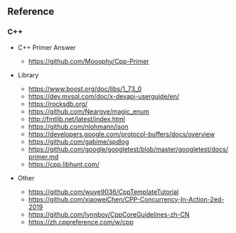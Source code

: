 ## Reference

### C++

- C++ Primer Answer

  - https://github.com/Mooophy/Cpp-Primer

- Library

  - https://www.boost.org/doc/libs/1_73_0
  - https://dev.mysql.com/doc/x-devapi-userguide/en/
  - https://rocksdb.org/
  - https://github.com/Neargye/magic_enum
  - http://fmtlib.net/latest/index.html
  - https://github.com/nlohmann/json
  - https://developers.google.com/protocol-buffers/docs/overview
  - https://github.com/gabime/spdlog
  - https://github.com/google/googletest/blob/master/googletest/docs/primer.md
  - https://cpp.libhunt.com/

- Other
  - https://github.com/wuye9036/CppTemplateTutorial
  - https://github.com/xiaoweiChen/CPP-Concurrency-In-Action-2ed-2019
  - https://github.com/lynnboy/CppCoreGuidelines-zh-CN
  - https://zh.cppreference.com/w/cpp
